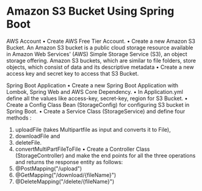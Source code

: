 # Amazon S3 Bucket Using Spring Boot

AWS Account
•	Create AWS Free Tier Account.
•	Create a new Amazon S3 Bucket.
An Amazon S3 bucket is a public cloud storage resource available in Amazon Web Services' (AWS) Simple Storage Service (S3), an object storage offering. Amazon S3 buckets, which are similar to file folders, store objects, which consist of data and its descriptive metadata
•	Create a new access key and secret key to access that S3 Bucket.


Spring Boot Application
•	Create a new Spring Boot Application with Lombok, Spring Web and AWS Core Dependency.
•	In Application.yml define all the values like access-key, secret-key, region for S3 Bucket.
•	Create a Config Class Bean (StorageConfig) for configuring S3 bucket in Spring Boot.
•	Create a Service Class (StorageService) and define four methods :
1.	uploadFile (takes Multipartfile as input and converts it to File), 
2.	downloadFile and 
3.	deleteFile.
4.	convertMultiPartFileToFile
•	Create a Controller Class (StorageController) and make the end points for all the three operations and returns the response entity as follows:
1.	@PostMapping("/upload")
2.	@GetMapping("/download/{fileName}")
3.	@DeleteMapping("/delete/{fileName}")

 

 
